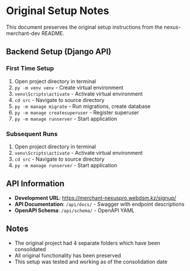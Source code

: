 # Original Setup Notes

This document preserves the original setup instructions from the nexus-merchant-dev README.

## Backend Setup (Django API)

### First Time Setup

1. Open project directory in terminal
2. `py -m venv venv` - Create virtual environment
3. `venv\Scripts\activate` - Activate virtual environment
4. `cd src` - Navigate to source directory
5. `py -m manage migrate` - Run migrations, create database
6. `py -m manage createsuperuser` - Register superuser
7. `py -m manage runserver` - Start application

### Subsequent Runs

1. Open project directory in terminal
2. `venv\Scripts\activate` - Activate virtual environment
3. `cd src` - Navigate to source directory
4. `py -m manage runserver` - Start application

## API Information

- **Development URL**: https://merchant-nexuspro.webdsm.kz/signup/
- **API Documentation**: `/api/docs/` - Swagger with endpoint descriptions
- **OpenAPI Schema**: `/api/schema/` - OpenAPI YAML

## Notes

- The original project had 4 separate folders which have been consolidated
- All original functionality has been preserved
- This setup was tested and working as of the consolidation date
